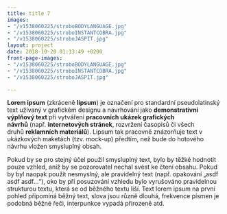 ```yaml
---
title: title 7
images:
- "/v1538060225/stroboBODYLANGUAGE.jpg"
- "/v1538060225/stroboINSTANTCOBRA.jpg"
- "/v1538060225/stroboJASPIT.jpg"
layout: project
date: 2018-10-20 01:13:49 +0200
front-page-images:
- "/v1538060225/stroboBODYLANGUAGE.jpg"
- "/v1538060225/stroboINSTANTCOBRA.jpg"
- "/v1538060225/stroboJASPIT.jpg"

---
```

**Lorem ipsum** (zkráceně **lipsum**) je označení pro standardní pseudolatinský text užívaný v grafickém designu a navrhování jako **demonstrativní výplňový text** při vytváření **pracovních ukázek grafických návrhů** (např. **internetových stránek**, rozvržení časopisů či všech druhů **reklamních materiálů**). Lipsum tak pracovně znázorňuje text v ukázkových maketách (tzv. mock-up) předtím, než bude do hotového návrhu vložen smysluplný obsah.

Pokud by se pro stejný účel použil smysluplný text, bylo by těžké hodnotit pouze vzhled, aniž by se pozorovatel nechal svést ke čtení obsahu. Pokud by byl naopak použit nesmyslný, ale pravidelný text (např. opakování „asdf asdf asdf…“), oko by při posuzování vzhledu bylo vyrušováno pravidelnou strukturou textu, která se od běžného textu liší. Text lorem ipsum na první pohled připomíná běžný text, slova jsou různě dlouhá, frekvence písmen je podobná běžné řeči, interpunkce vypadá přirozeně atd.